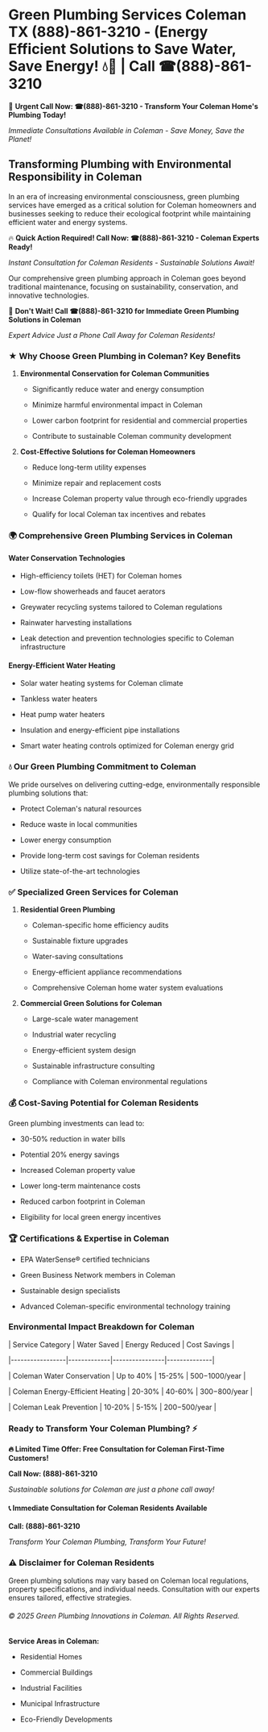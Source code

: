 # Green Plumbing Services Coleman TX (888)-861-3210 - (Energy Efficient Solutions to Save Water, Save Energy! 💧🌿 | Call ☎(888)-861-3210

🚨 **Urgent Call Now: ☎(888)-861-3210 - Transform Your Coleman Home's Plumbing Today!**
*Immediate Consultations Available in Coleman - Save Money, Save the Planet!*

## Transforming Plumbing with Environmental Responsibility in Coleman

In an era of increasing environmental consciousness, green plumbing services have emerged as a critical solution for Coleman homeowners and businesses seeking to reduce their ecological footprint while maintaining efficient water and energy systems. 

🔥 **Quick Action Required! Call Now: ☎(888)-861-3210 - Coleman Experts Ready!**
*Instant Consultation for Coleman Residents - Sustainable Solutions Await!*

Our comprehensive green plumbing approach in Coleman goes beyond traditional maintenance, focusing on sustainability, conservation, and innovative technologies.

🚨 **Don't Wait! Call ☎(888)-861-3210 for Immediate Green Plumbing Solutions in Coleman**
*Expert Advice Just a Phone Call Away for Coleman Residents!*

### ★ Why Choose Green Plumbing in Coleman? Key Benefits

1. **Environmental Conservation for Coleman Communities** 
   - Significantly reduce water and energy consumption
   - Minimize harmful environmental impact in Coleman
   - Lower carbon footprint for residential and commercial properties
   - Contribute to sustainable Coleman community development

2. **Cost-Effective Solutions for Coleman Homeowners** 
   - Reduce long-term utility expenses
   - Minimize repair and replacement costs
   - Increase Coleman property value through eco-friendly upgrades
   - Qualify for local Coleman tax incentives and rebates

### 🌍 Comprehensive Green Plumbing Services in Coleman

#### Water Conservation Technologies
- High-efficiency toilets (HET) for Coleman homes
- Low-flow showerheads and faucet aerators
- Greywater recycling systems tailored to Coleman regulations
- Rainwater harvesting installations
- Leak detection and prevention technologies specific to Coleman infrastructure

#### Energy-Efficient Water Heating
- Solar water heating systems for Coleman climate
- Tankless water heaters
- Heat pump water heaters
- Insulation and energy-efficient pipe installations
- Smart water heating controls optimized for Coleman energy grid

### 💧 Our Green Plumbing Commitment to Coleman

We pride ourselves on delivering cutting-edge, environmentally responsible plumbing solutions that:
- Protect Coleman's natural resources
- Reduce waste in local communities
- Lower energy consumption
- Provide long-term cost savings for Coleman residents
- Utilize state-of-the-art technologies

### ✅ Specialized Green Services for Coleman

1. **Residential Green Plumbing**
   - Coleman-specific home efficiency audits
   - Sustainable fixture upgrades
   - Water-saving consultations
   - Energy-efficient appliance recommendations
   - Comprehensive Coleman home water system evaluations

2. **Commercial Green Solutions for Coleman**
   - Large-scale water management
   - Industrial water recycling
   - Energy-efficient system design
   - Sustainable infrastructure consulting
   - Compliance with Coleman environmental regulations

### 💰 Cost-Saving Potential for Coleman Residents

Green plumbing investments can lead to:
- 30-50% reduction in water bills
- Potential 20% energy savings
- Increased Coleman property value
- Lower long-term maintenance costs
- Reduced carbon footprint in Coleman
- Eligibility for local green energy incentives

### 🏆 Certifications & Expertise in Coleman

- EPA WaterSense® certified technicians
- Green Business Network members in Coleman
- Sustainable design specialists
- Advanced Coleman-specific environmental technology training

### Environmental Impact Breakdown for Coleman

| Service Category | Water Saved | Energy Reduced | Cost Savings |
|-----------------|-------------|----------------|--------------|
| Coleman Water Conservation | Up to 40% | 15-25% | $500-$1000/year |
| Coleman Energy-Efficient Heating | 20-30% | 40-60% | $300-$800/year |
| Coleman Leak Prevention | 10-20% | 5-15% | $200-$500/year |

### Ready to Transform Your Coleman Plumbing? ⚡

**🔥 Limited Time Offer: Free Consultation for Coleman First-Time Customers!**

**Call Now: (888)-861-3210**
*Sustainable solutions for Coleman are just a phone call away!*

#### 📞 Immediate Consultation for Coleman Residents Available

**Call: (888)-861-3210**
*Transform Your Coleman Plumbing, Transform Your Future!*

### ⚠️ Disclaimer for Coleman Residents

Green plumbing solutions may vary based on Coleman local regulations, property specifications, and individual needs. Consultation with our experts ensures tailored, effective strategies.

###### © 2025 Green Plumbing Innovations in Coleman. All Rights Reserved.

**Service Areas in Coleman:** 
- Residential Homes
- Commercial Buildings
- Industrial Facilities
- Municipal Infrastructure
- Eco-Friendly Developments